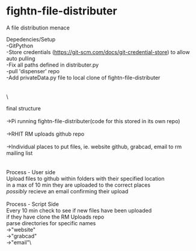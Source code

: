 # fightn-file-distributer
A file distribution menace 

Depedencies/Setup\
-GitPython\
-Store credentials (https://git-scm.com/docs/git-credential-store) to allow auto pulling\
-Fix all paths defined in distributer.py\
-pull 'dispenser' repo\
-Add privateData.py file to local clone of fightn-file-distributer\
\
\
\



final structure\
\
->Pi running fightn-file-distributer(code for this stored in its own repo)\
\
->RHIT RM uploads github repo\
\
->Individual places to put files, ie. website github, grabcad, email to rm mailing list\
\
\
Process - User side\
Upload files to github within folders with their specified location\
in a max of 10 min they are uploaded to the correct places\
*possibly* recieve an email confirming their upload\
\
Process - Script Side\
Every 10 min check to see if new files have been uploaded \
if they have clone the RM Uploads repo\
parse directories for specific names \
->"website"\
->"grabcad"\
->"email"\
